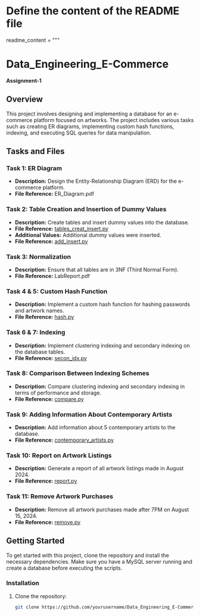 
# Define the content of the README file
readme_content = """
# Data_Engineering_E-Commerce
**Assignment-1**

## Overview
This project involves designing and implementing a database for an e-commerce platform focused on artworks. The project includes various tasks such as creating ER diagrams, implementing custom hash functions, indexing, and executing SQL queries for data manipulation.

## Tasks and Files

### Task 1: ER Diagram
- **Description:** Design the Entity-Relationship Diagram (ERD) for the e-commerce platform.
- **File Reference:** ER_Diagram.pdf

### Task 2: Table Creation and Insertion of Dummy Values
- **Description:** Create tables and insert dummy values into the database.
- **File Reference:** [tables_creat_insert.py](tables_creat_insert.py)
- **Additional Values:** Additional dummy values were inserted.
- **File Reference:** [add_insert.py](add_insert.py)

### Task 3: Normalization
- **Description:** Ensure that all tables are in 3NF (Third Normal Form).
- **File Reference:** LabReport.pdf

### Task 4 & 5: Custom Hash Function
- **Description:** Implement a custom hash function for hashing passwords and artwork names.
- **File Reference:** [hash.py](hash.py)

### Task 6 & 7: Indexing
- **Description:** Implement clustering indexing and secondary indexing on the database tables.
- **File Reference:** [secon_idx.py](secon_idx.py)

### Task 8: Comparison Between Indexing Schemes
- **Description:** Compare clustering indexing and secondary indexing in terms of performance and storage.
- **File Reference:** [compare.py](compare.py)

### Task 9: Adding Information About Contemporary Artists
- **Description:** Add information about 5 contemporary artists to the database.
- **File Reference:** [contemporary_artists.py](contemporary_artists.py)

### Task 10: Report on Artwork Listings
- **Description:** Generate a report of all artwork listings made in August 2024.
- **File Reference:** [report.py](report.py)

### Task 11: Remove Artwork Purchases
- **Description:** Remove all artwork purchases made after 7PM on August 15, 2024.
- **File Reference:** [remove.py](remove.py)

## Getting Started

To get started with this project, clone the repository and install the necessary dependencies. Make sure you have a MySQL server running and create a database before executing the scripts.

### Installation

1. Clone the repository:
   ```bash
   git clone https://github.com/yourusername/Data_Engineering_E-Commerce.git
